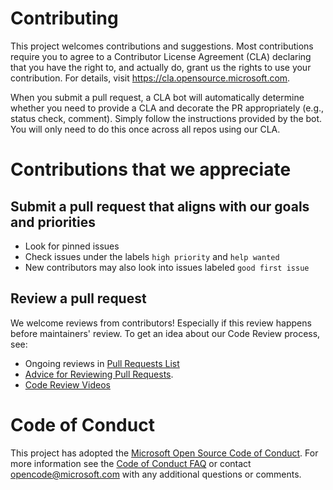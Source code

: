 # Contributing

This project welcomes contributions and suggestions. Most contributions require you to agree to a
Contributor License Agreement (CLA) declaring that you have the right to, and actually do, grant us
the rights to use your contribution. For details, visit https://cla.opensource.microsoft.com.

When you submit a pull request, a CLA bot will automatically determine whether you need to provide
a CLA and decorate the PR appropriately (e.g., status check, comment). Simply follow the instructions
provided by the bot. You will only need to do this once across all repos using our CLA.

# Contributions that we appreciate

## Submit a pull request that aligns with our goals and priorities

 * Look for pinned issues
 * Check issues under the labels `high priority` and `help wanted`
 * New contributors may also look into issues labeled `good first issue`

## Review a pull request

We welcome reviews from contributors! Especially if this review happens before maintainers' review.
To get an idea about our Code Review process, see:
 * Ongoing reviews in [Pull Requests List](https://github.com/microsoft/STL/pulls)
 * [Advice for Reviewing Pull Requests](https://github.com/microsoft/STL/wiki/Advice-for-Reviewing-Pull-Requests).
 * [Code Review Videos](https://github.com/microsoft/STL/wiki/Code-Review-Videos!)

# Code of Conduct

This project has adopted the [Microsoft Open Source Code of Conduct](https://opensource.microsoft.com/codeofconduct/).
For more information see the [Code of Conduct FAQ](https://opensource.microsoft.com/codeofconduct/faq/) or
contact [opencode@microsoft.com](mailto:opencode@microsoft.com) with any additional questions or comments.
